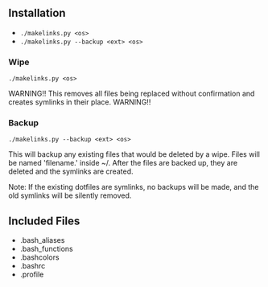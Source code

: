 ## Installation

* `./makelinks.py <os>`
* `./makelinks.py --backup <ext> <os>`

### Wipe

`./makelinks.py <os>`

WARNING!!
This removes all files being replaced without confirmation and creates
symlinks in their place.
WARNING!!

### Backup

`./makelinks.py --backup <ext> <os>`

This will backup any existing files that would be deleted by a wipe.
Files will be named 'filename.<ext>' inside ~/. After the files are
backed up, they are deleted and the symlinks are created.

Note: If the existing dotfiles are symlinks, no backups will be made,
and the old symlinks will be silently removed.

## Included Files

* .bash_aliases
* .bash_functions
* .bashcolors
* .bashrc
* .profile
